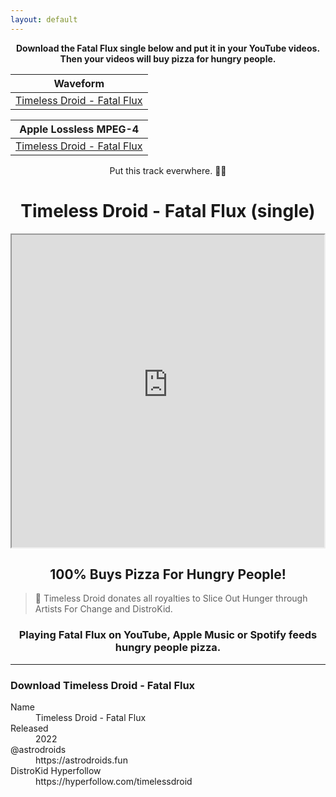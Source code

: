 ```yaml
---
layout: default
---
```




**<center>Download the Fatal Flux single below and put it in your YouTube videos. Then your videos will buy pizza for hungry people.</center>**

|Waveform|
|:------:|
|[Timeless Droid - Fatal Flux](https://timelessdroid.com/FatalFlux.wav)|


|Apple Lossless MPEG-4|
|:-------------------:|
|[Timeless Droid - Fatal Flux](https://timelessdroid.com/FatalFluxLossless.m4a)|
 

<center>Put this track everwhere. 🤖🍕</center>

# <center>Timeless Droid - Fatal Flux (single)</center>

<center><iframe src="https://blogger.googleusercontent.com/img/a/AVvXsEjvdFVeyyOoiFtMbrm9XLAsWlewczNH58MYQ5TTGcVXkxEL2vLSURBp1JxcL15S4HvtO1Yv3asOhOwiu8U_hknLev_ChK2JogD9LATiXpIHVC8cD6rPRZp6xFiaTCSOmJYuxTJWo3hKB25etpz1-_M5HgzTcxQUc86AnT1xAUwDkheK5Kl7Kgoh8ZoW3kBg=s500" align="center" width="500px" height="500px"></iframe></center>

## <center>100% Buys Pizza For Hungry People!</center>

>
>
> 🤖 Timeless Droid donates all royalties to Slice Out Hunger through Artists For Change and DistroKid.

### <center>Playing Fatal Flux on YouTube, Apple Music or Spotify feeds hungry people pizza.</center>

* * *

### Download Timeless Droid - Fatal Flux

<dl>
<dt>Name</dt>
<dd>Timeless Droid - Fatal Flux</dd>
<dt>Released</dt>
<dd>2022</dd>
<dt>@astrodroids</dt>
<dd>https://astrodroids.fun</dd>
<dt>DistroKid Hyperfollow</dt>
<dd>https://hyperfollow.com/timelessdroid</dd>
</dl>

